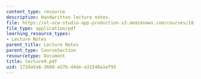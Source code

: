 ```yaml
---
content_type: resource
description: Handwritten lecture notes.
file: https://ol-ocw-studio-app-production.s3.amazonaws.com/courses/18-704-seminar-in-algebra-and-number-theory-rational-points-on-elliptic-curves-fall-2004/172da5a63608a57bd4dea31548a1ef93_lecture9.pdf
file_type: application/pdf
learning_resource_types:
- Lecture Notes
parent_title: Lecture Notes
parent_type: CourseSection
resourcetype: Document
title: lecture9.pdf
uid: 172da5a6-3608-a57b-d4de-a31548a1ef93
---
```

